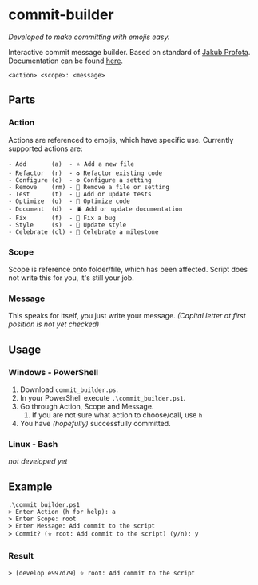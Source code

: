 # commit-builder
*Developed to make committing with emojis easy.*

Interactive commit message builder. Based on standard of [Jakub Profota](https://github.com/profojak). 
Documentation can be found [here](https://github.com/profojak). 

```
<action> <scope>: <message>
```

## Parts
### Action
Actions are referenced to emojis, which have specific use.
Currently supported actions are:
```
- Add       (a)  - ⭐ Add a new file
- Refactor  (r)  - ♻️ Refactor existing code
- Configure (c)  - ⚙️ Configure a setting
- Remove    (rm) - 🧪 Remove a file or setting
- Test      (t)  - 🚀 Add or update tests
- Optimize  (o)  - 📄 Optimize code
- Document  (d)  - 🪲 Add or update documentation
- Fix       (f)  - 🎨 Fix a bug
- Style     (s)  - 🎉 Update style
- Celebrate (cl) - 🎊 Celebrate a milestone
```

### Scope
Scope is reference onto folder/file, which has been affected.
Script does not write this for you, it's still your job.

### Message
This speaks for itself, you just write your message. 
*(Capital letter at first position is not yet checked)*

## Usage
### Windows - PowerShell
1. Download `commit_builder.ps`.
2. In your PowerShell execute `.\commit_builder.ps1`.
3. Go through Action, Scope and Message.
   1. If you are not sure what action to choose/call, use `h`
4. You have *(hopefully)* successfully committed.
### Linux - Bash
*not developed yet*

## Example
```
.\commit_builder.ps1
> Enter Action (h for help): a
> Enter Scope: root
> Enter Message: Add commit to the script
> Commit? (⭐ root: Add commit to the script) (y/n): y
```
### Result
```
> [develop e997d79] ⭐ root: Add commit to the script
```

